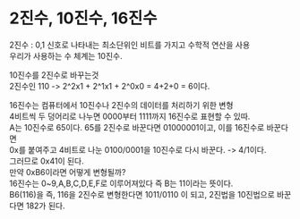 # 2진수, 10진수, 16진수   
2진수 : 0,1 신호로 나타내는 최소단위인 비트를 가지고 수학적 연산을 사용   
우리가 사용하는 수 체계는 10진수.   
   
   
   
10진수를 2진수로 바꾸는것   
2진수인 110 -> 2^2x1 + 2^1x1 + 2^0x0 = 4+2+0 = 6이다.   
   
   
   
   
16진수는 컴퓨터에서 10진수나 2진수의 데이터를 처리하기 위한 변형   
4비트씩 두 덩어리로 나누면 0000부터 1111까지 16진수로 표현할 수 있따.   
A는 10진수로 65이다. 65를 2진수로 바꾼다면 01000001이고, 이를 16진수로 바꾼다면   
0x를 붙여주고 4비트로 나눈 0100/0001을 10진수로 다시 바꾼다. -> 4/1이다.   
그러므로 0x41이 된다.   
만약 0xB6이라면 어떻게 변형될까?   
16진수는 0~9,A,B,C,D,E,F로 이루어져있다 즉 B는 11이라는 뜻이다.   
B6(116)을 즉, 116을 2진수로 변형한다면 1011/0110 이 되고, 2진법을 10진법으로 바꾼다면 182가 된다.   
